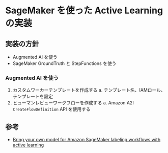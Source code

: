 # SageMaker を使った Active Learning の実装
## 実装の方針
- Augmented AI を使う
- SageMaker GroundTruth と StepFunctions を使う


### Augmented AI を使う
1. カスタムワーカーテンプレートを作成する
  a. テンプレート名、IAMロール、テンプレートを設定
2. ヒューマンレビューワークフローを作成する
  a. Amazon A2I `CreateFlowDefinition` API を使用する
  

## 参考
- [Bring your own model for Amazon SageMaker labeling workflows with active learning](https://aws.amazon.com/jp/blogs/machine-learning/bring-your-own-model-for-amazon-sagemaker-labeling-workflows-with-active-learning/)
